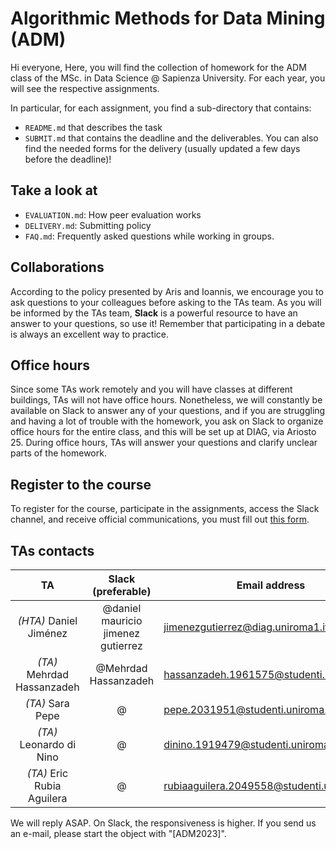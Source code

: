 # Algorithmic Methods for Data Mining (ADM) 

Hi everyone,
Here, you will find the collection of homework for the ADM class of the MSc. in Data Science @ Sapienza University. For each year, you will see the respective assignments.

In particular, for each assignment, you find a sub-directory that contains:

- `README.md` that describes the task
- `SUBMIT.md` that contains the deadline and the deliverables. You can also find the needed forms for the delivery (usually updated a few days before the deadline)!

## Take a look at
- `EVALUATION.md`: How peer evaluation works
- `DELIVERY.md`: Submitting policy
- `FAQ.md`: Frequently asked questions while working in groups.


## Collaborations
According to the policy presented by Aris and Ioannis, we encourage you to ask questions to your colleagues before asking to the TAs team. As you will be informed by the TAs team, __Slack__ is a powerful resource to have an answer to your questions, so use it! Remember that participating in a debate is always an excellent way to practice.

## Office hours
Since some TAs work remotely and you will have classes at different buildings, TAs will not have office hours. Nonetheless, we will constantly be available on Slack to answer any of your questions, and if you are struggling and having a lot of trouble with the homework, you ask on Slack to organize office hours for the entire class, and this will be set up at DIAG, via Ariosto 25. During office hours, TAs will answer your questions and clarify unclear parts of the homework.

## Register to the course
To register for the course, participate in the assignments, access the Slack channel, and receive official communications, you must fill out [this form]().

## TAs contacts

|    TA    | Slack (preferable) | Email address            |
|:--------:|:------------------:|--------------------------|
|  *(HTA)* Daniel Jiménez |     @daniel mauricio jimenez gutierrez     | jimenezgutierrez@diag.uniroma1.it       |
|  *(TA)* Mehrdad Hassanzadeh | @Mehrdad Hassanzadeh |   hassanzadeh.1961575@studenti.uniroma1.it  |
|  *(TA)* Sara Pepe |  @  | pepe.2031951@studenti.uniroma1.it    |
|  *(TA)* Leonardo di Nino |  @  | dinino.1919479@studenti.uniroma1.it   |
|  *(TA)* Eric Rubia Aguilera |  @  | rubiaaguilera.2049558@studenti.uniroma1.it   |

We will reply ASAP. On Slack, the responsiveness is higher. If you send us an e-mail, please start the object with "[ADM2023]".
